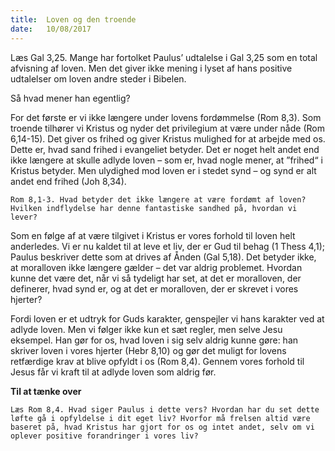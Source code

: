 ```yaml
---
title:  Loven og den troende
date:   10/08/2017
---
```


Læs Gal 3,25. Mange har fortolket Paulus’ udtalelse i Gal 3,25 som en total afvisning af loven. Men det giver ikke mening i lyset af hans positive udtalelser om loven andre steder i Bibelen.

Så hvad mener han egentlig?

For det første er vi ikke længere under lovens fordømmelse (Rom 8,3). Som troende tilhører vi Kristus og nyder det privilegium at være under nåde (Rom 6,14-15). Det giver os frihed og giver Kristus mulighed for at arbejde med os. Dette er, hvad sand frihed i evangeliet betyder. Det er noget helt andet end ikke længere at skulle adlyde loven – som er, hvad nogle mener, at ”frihed“ i Kristus betyder. Men ulydighed mod loven er i stedet synd – og synd er alt andet end frihed (Joh 8,34).

`Rom 8,1-3. Hvad betyder det ikke længere at være fordømt af loven? Hvilken indflydelse har denne fantastiske sandhed på, hvordan vi lever?`

Som en følge af at være tilgivet i Kristus er vores forhold til loven helt anderledes. Vi er nu kaldet til at leve et liv, der er Gud til behag (1 Thess 4,1); Paulus beskriver dette som at drives af Ånden (Gal 5,18). Det betyder ikke, at moralloven ikke længere gælder – det var aldrig problemet. Hvordan kunne det være det, når vi så tydeligt har set, at det er moralloven, der definerer, hvad synd er, og at det er moralloven, der er skrevet i vores hjerter?

Fordi loven er et udtryk for Guds karakter, genspejler vi hans karakter ved at adlyde loven. Men vi følger ikke kun et sæt regler, men selve Jesu eksempel. Han gør for os, hvad loven i sig selv aldrig kunne gøre: han skriver loven i vores hjerter (Hebr 8,10) og gør det muligt for lovens retfærdige krav at blive opfyldt i os (Rom 8,4). Gennem vores forhold til Jesus får vi kraft til at adlyde loven som aldrig før.

**Til at tænke over**

`Læs Rom 8,4. Hvad siger Paulus i dette vers? Hvordan har du set dette løfte gå i opfyldelse i dit eget liv? Hvorfor må frelsen altid være baseret på, hvad Kristus har gjort for os og intet andet, selv om vi oplever positive forandringer i vores liv?`
